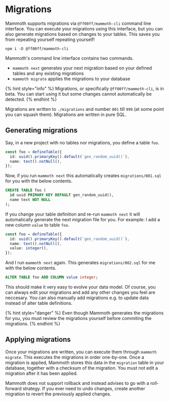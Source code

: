 # Migrations

Mammoth supports migrations via `@ff00ff/mammoth-cli` command line interface. You can execute your migrations using this interface, but you can also generate migrations based on changes to your tables. This saves you from repeating yourself repeating yourself!

```text
npm i -D @ff00ff/mammoth-cli
```

Mammoth's command line interface contains two commands.

* `mammoth next` generates your next migration based on your defined tables and any existing migrations
* `mammoth migrate` applies the migrations to your database

{% hint style="info" %}
Migrations, or specifically `@ff00ff/mammoth-cli`, is in beta. You can start using it but some changes cannot automatically be detected.
{% endhint %}

Migrations are written to `./migrations` and number `001` till `999` \(at some point you can squash them\). Migrations are written in pure SQL.

## Generating migrations

Say, in a new project with no tables nor migrations, you define a table `foo`.

```typescript
const foo = defineTable({
  id: uuid().primaryKey().default(`gen_random_uuid()`),
  name: text().notNull(),
});
```

Now, if you run `mammoth next` this automatically creates `migrations/001.sql` for you with the below contents.

```sql
CREATE TABLE foo (
  id uuid PRIMARY KEY DEFAULT gen_random_uuid(),
  name text NOT NULL
);
```

If you change your table definition and re-run `mammoth next` it will automatically generate the next migration file for you. For example: I add a new column `value` to table `foo`.

```typescript
const foo = defineTable({
  id: uuid().primaryKey().default(`gen_random_uuid()`),
  name: text().notNull(),
  value: integer(),
});
```

And I run `mammoth next` again. This generates `migrations/002.sql` for me with the below contents.

```sql
ALTER TABLE foo ADD COLUMN value integer;
```

This should make it very easy to evolve your data model. Of course, you can always edit your migrations and add any other changes you feel are neccesary. You can also manually add migrations e.g. to update data instead of alter table definitions.

{% hint style="danger" %}
Even though Mammoth generates the migrations for you, you must review the migrations yourself before commiting the migrations.
{% endhint %}

## Applying migrations

Once your migrations are written, you can execute them through `mammoth migrate`. This executes the migrations in order one-by-one. Once a migration is applied, Mammoth stores this data in the `migration` table in your database, together with a checksum of the migration. You must not edit a migration after it has been applied.

Mammoth does not support rollback and instead advises to go with a roll-forward strategy. If you ever need to undo changes, create another migration to revert the previously applied changes.

